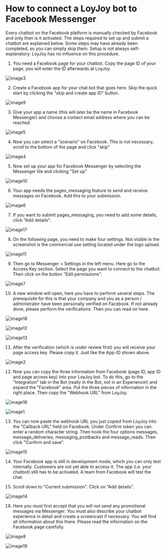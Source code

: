 # How to connect a LoyJoy bot to Facebook Messenger

Every chatbot on the Facebook platform is manually checked by Facebook and only then is it activated. The steps required to set up and submit a chatbot are explained below. Some steps may have already been completed, so you can simply skip them. Setup is not always self-explanatory. LoyJoy has no influence on this procedure.

1. You need a Facebook page for your chatbot. Copy the page ID of your page, you will enter the ID afterwards at LoyJoy.

![image3](facebook_integration/image3.png)


2. Create a Facebook app for your chat bot that goes here. Skip the quick start by clicking the "skip and create app ID" button.

![image9](facebook_integration/image9.png)


3. Give your app a name (this will later be the name in Facebook Messenger) and choose a contact email address where you can be reached

![image5](facebook_integration/image5.png)


4. Now you can select a "scenario" on Facebook. This is not necessary, scroll to the bottom of the page and click "skip"

![image4](facebook_integration/image4.png)


5. Now set up your app for Facebook Messenger by selecting the Messenger tile and clicking "Set up"

![image10](facebook_integration/image10.png)


6. Your app needs the pages_messaging feature to send and receive messages on Facebook. Add this to your submission.

![image6](facebook_integration/image6.png)


7. If you want to submit pages_messaging, you need to add some details, click "Add details".

![image17](facebook_integration/image17.png)


8. On the following page, you need to make four settings. Not visible in the screenshot is the commercial use setting located under the logo upload.

![image11](facebook_integration/image11.png)


9. Then go to Messenger > Settings in the left menu. Here go to the Access Key section. Select the page you want to connect to the chatbot. Then click on the button "Edit permissions".

![image7](facebook_integration/image7.png)


10. A new window will open, here you have to perform several steps. The prerequisite for this is that your company and you as a person / administrator have been personally verified on Facebook. If not already done, please perform the verifications. Then you can read on here.

![image18](facebook_integration/image18.png)

![image12](facebook_integration/image12.png)

![image13](facebook_integration/image13.png)


11. After the verification (which is under review first) you will receive your page access key. Please copy it. Just like the App-ID shown above.

![image2](facebook_integration/image2.png)


12. Now you can copy the three information from Facebook (page ID, app ID and page access key) into your LoyJoy bot. To do this, go to the "Integration" tab in the Bot (really in the Bot, not in an Experience!) and expand the "Facebook" area. Put the three pieces of information in the right place. Then copy the "Webhook URL" from LoyJoy.

![image16](facebook_integration/image16.png)

![image1](facebook_integration/image1.png)


13. You can now paste the webhook URL you just copied from LoyJoy into the "Callback URL" field on Facebook. Under Confirm token you can enter a random character string. Then hook the four options messages, message_deliveries, messaging_postbacks and message_reads. Then click "Confirm and save".

![image15](facebook_integration/image15.png)


14. Your Facebook app is still in development mode, which you can only test internally. Customers are not yet able to access it. The app (i.e. your chatbot) still has to be activated. A team from Facebook will test the chat.


15. Scroll down to "Current submission". Click on "Add details".

![image14](facebook_integration/image14.png)


16. Here you must first accept that you will not send any promotional messages via Messenger. You must also describe your chatbot experience in detail and create a screencast if necessary. You will find all information about this there. Please read the information on the Facebook page carefully.

![image8](facebook_integration/image8.png)

![image19](facebook_integration/image19.png)

